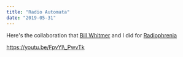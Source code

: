 ```yaml
---
title: "Radio Automata"
date: "2019-05-31"
---
```


Here's the collaboration that [Bill Whitmer](http://www.donkeyscratch.com/williwaw/) and I did for [Radiophrenia](https://radiophrenia.scot/)

https://youtu.be/FpvYl\_PwvTk
